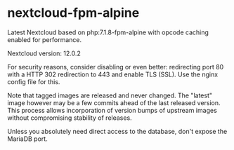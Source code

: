# nextcloud-fpm-alpine
Latest Nextcloud based on php:7.1.8-fpm-alpine with opcode caching enabled for performance.

Nextcloud version: 12.0.2

For security reasons, consider disabling or even better: redirecting port 80 with a HTTP 302 redirection to 443 and enable TLS (SSL). Use the nginx config file for this.

Note that tagged images are released and never changed. The "latest" image however may be a few commits ahead of the last released version. This process allows incorporation of version bumps of upstream images without compromising stability of releases.

Unless you absolutely need direct access to the database, don't expose the MariaDB port.
